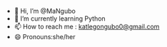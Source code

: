 - 👋 Hi, I’m @MaNgubo
- 🌱 I’m currently learning Python 
- 📫 How to reach me : katlegongubo0@gmail.com
- 😄 Pronouns:she/her


<!---
MaNgubo/MaNgubo is a ✨ special ✨ repository because its `README.md` (this file) appears on your GitHub profile.
You can click the Preview link to take a look at your changes.
--->
